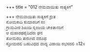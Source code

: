 +++
title = "012 ನೇಮವಾಯಿತು ಸಾತ್ಯಕಿಗೆ"

+++
ನೇಮವಾಯಿತು ಸಾತ್ಯಕಿಗೆ ಶ್ರುತ  
ಸೋಮಕಾದಿ ಕುಮಾರರಿಗೆ ಸಂ  
ಗ್ರಾಮವೀರ ಶಿಖಂಡಿ ಸೃಂಜಯ ಚೇಕಿತಾನರಿಗೆ  
ಆ ಮಹಾರಥರೈದಿದರು ಘನ  
ತೋಮರದಿ ತುರುಗಿದ ವರೂಥ  
ಸ್ತೋಮದಲಿ ಬಹುವಿಧದ ವಾದ್ಯ ವಿಡಾಯಿ ರಭಸದಲಿ     ॥12॥